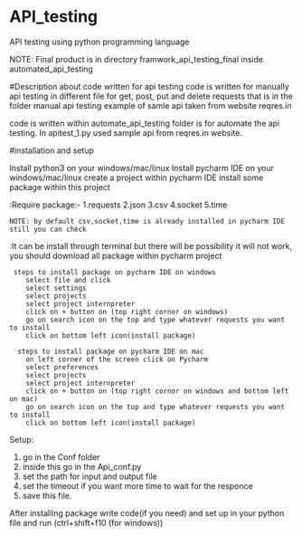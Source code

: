 # API_testing
API testing using python programming language

NOTE: Final product is in directory framwork_api_testing_final inside automated_api_testing


#Description about code written for api testing
code is written for manually api testing in different file for get, post, put and delete requests that is in the folder manual api testing example of samle api taken from website reqres.in

code is written within automate_api_testing folder is for automate the api testing. In apitest_1.py used sample api from reqres.in website.


#installation and setup

Install python3 on your windows/mac/linux
Install pycharm IDE on your windows/mac/linux
create a project within pycharm IDE
install some package within this project

  :Require package:-
    1.requests
    2.json
    3.csv
    4.socket
    5.time
    
    NOTE: by default csv,socket,time is already installed in pycharm IDE still you can check 
  :It can be install through terminal but there will be possibility it will not work, you should download all package within pycharm project 
  
     steps to install package on pycharm IDE on windows
        select file and click
        select settings
        select projects
        select project internpreter 
        click on + button on (top right cornor on windows)
        go on search icon on the top and type whatever requests you want to install 
        click on bottom left icon(install package)
        
      steps to install package on pycharm IDE on mac
        on left corner of the screen click on Pycharm
        select preferences
        select projects
        select project internpreter 
        click on + button on (top right cornor on windows and bottom left on mac)
        go on search icon on the top and type whatever requests you want to install 
        click on bottom left icon(install package)
        
Setup:
  1. go in the Conf folder
  2. inside this go in the Api_conf.py
  3. set the path for input and output file 
  4. set the timeout if you want more time to wait for the responce
  5. save this file.
 
 After installing package write code(if you need) and set up in your python file and run (ctrl+shift+f10 (for windows))
